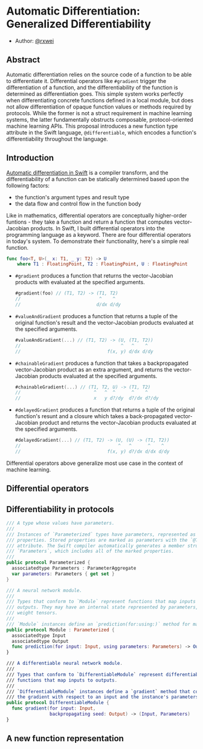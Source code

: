 # Automatic Differentiation: Generalized Differentiability

* Author: [@rxwei](https://github.com/rxwei)

## Abstract

Automatic differentiation relies on the source code of a function to be able to
differentiate it. Differential operators like `#gradient` trigger the
differentiation of a function, and the differentiability of the function is
determined as differentiation goes. This simple system works perfectly when
differentiating concrete functions defined in a local module, but does not allow
differentiation of opaque function values or methods required by protocols.
While the former is not a struct requirement in machine learning systems, the
latter fundamentally obstructs composable, protocol-oriented machine learning
APIs. This proposal introduces a new function type attribute in the Swift
language, `@differentiable`, which encodes a function's differentiability
throughout the language.

## Introduction

[Automatic differentiation in
Swift](https://github.com/tensorflow/swift/blob/master/docs/AutomaticDifferentiation.md)
is a compiler transform, and the differentiability of a function can be
statically determined based upon the following factors:

- the function's argument types and result type
- the data flow and control flow in the function body

Like in mathematics, differential operators are conceptually higher-order
funtions - they take a function and return a function that computes
vector-Jacobian products. In Swift, I built differential operators into the
programming language as a keyword. There are four differential operators in
today's system. To demonstrate their functionality, here's a simple real
function.

```swift
func foo<T, U>(_ x: T1, _ y: T2) -> U 
    where T1 : FloatingPoint, T2 : FloatingPoint, U : FloatingPoint
```

- `#gradient` produces a function that returns the vector-Jacobian products with
  evaluated at the specified arguments.
  ```swift
  #gradient(foo) // (T1, T2) -> (T1, T2)
  //                             ^    ^
  //                            d/dx d/dy
  ```

- `#valueAndGradient` produces a function that returns a tuple of the original
  function's result and the vector-Jacobian products evaluated at the specified arguments.
  ```swift
  #valueAndGradient(...) // (T1, T2) -> (U, (T1, T2))
  //                                     ^   ^    ^
  //                                f(x, y) d/dx d/dy
  ```

- `#chainableGradient` produces a function that takes a backpropagated
  vector-Jacobian product as an extra argument, and returns the vector-Jacobian
  products evaluated at the specified arguments.
  ```swift
  #chainableGradient(...) // (T1, T2, U) -> (T1, T2)
  //                           ^   ^  ^      ^    ^
  //                           x   y d?/dy  d?/dx d?/dy
  ```

- `#delayedGradient` produces a function that returns a tuple of the original
  function's resunt and a closure which takes a back-propagated vector-Jacobian
  product and returns the vector-Jacobian products evaluated at the specified arguments.
  ```swift
  #delayedGradient(...) // (T1, T2) -> (U, (U) -> (T1, T2))
  //                                    ^   ^      ^    ^
  //                                f(x, y) d?/dx d/dx d/dy
  ```
  
Differential operators above generalize most use case in the context of machine
learning.


## Differential operators

## Differentiability in protocols

```swift
/// A type whose values have parameters.
///
/// Instances of `Parameterized` types have parameters, represented as stored
/// properties. Stored properties are marked as parameters with the `@TFParameter`
/// attribute. The Swift compiler automatically generates a member struct type
/// `Parameters`, which includes all of the marked properties.
///
public protocol Parameterized {
  associatedtype Parameters : ParameterAggregate
  var parameters: Parameters { get set }
}

/// A neural network module.
///
/// Types that conform to `Module` represent functions that map inputs to
/// outputs. They may have an internal state represented by parameters, such as
/// weight tensors.
///
/// `Module` instances define an `prediction(for:using:)` method for mapping inputs to outputs.
public protocol Module : Parameterized {
  associatedtype Input
  associatedtype Output
  func prediction(for input: Input, using parameters: Parameters) -> Output
}

/// A differentiable neural network module.
///
/// Types that conform to `DifferentiableModule` represent differentiable
/// functions that map inputs to outputs.
///
/// `DifferentiableModule` instances define a `gradient` method that computes
/// the gradient with respect to an input and the instance's parameters.
public protocol DifferentiableModule {
  func gradient(for input: Input, 
                backpropagating seed: Output) -> (Input, Parameters)
}
```

## A new function representation
